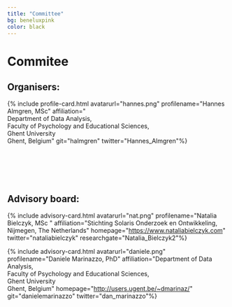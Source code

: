 ```yaml
---
title: "Committee"
bg: beneluxpink
color: black
---
```


# Commitee


## Organisers:

<div id="profile-container">

{% include profile-card.html avatarurl="hannes.png" profilename="Hannes Almgren, MSc" affiliation="<br>Department of Data Analysis, <br>Faculty of Psychology and Educational Sciences, <br> Ghent University <br>Ghent, Belgium" git="halmgren" twitter="Hannes_Almgren"%}


<br>
<br>
<br>
<br>
</div>

## Advisory board:

<div id="profile-container">

{% include advisory-card.html avatarurl="nat.png" profilename="Natalia Bielczyk, MSc " affiliation="Stichting Solaris Onderzoek en Ontwikkeling,<br>Nijmegen, The Netherlands" homepage="https://www.nataliabielczyk.com" twitter="nataliabielczyk" researchgate="Natalia_Bielczyk2"%}

{% include advisory-card.html avatarurl="daniele.png" profilename="Daniele Marinazzo, PhD" affiliation="Department of Data Analysis,<br>Faculty of Psychology and Educational Sciences,<br>Ghent University <br>Ghent, Belgium" homepage="http://users.ugent.be/~dmarinaz/" git="danielemarinazzo" twitter="dan_marinazzo"%}

</div>
